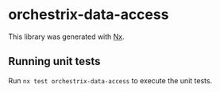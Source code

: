 # orchestrix-data-access

This library was generated with [Nx](https://nx.dev).

## Running unit tests

Run `nx test orchestrix-data-access` to execute the unit tests.
